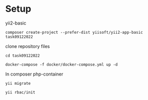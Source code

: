 # Setup

yii2-basic
```
composer create-project --prefer-dist yiisoft/yii2-app-basic task09122022
```

clone repository files

```
cd task09122022

docker-compose -f docker/docker-compose.yml up -d
```

In composer php-container

```
yii migrate

yii rbac/init
```
